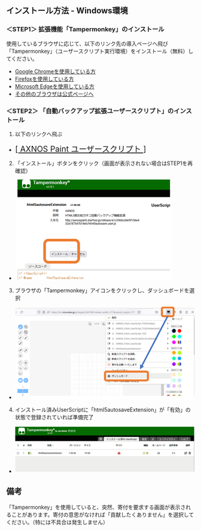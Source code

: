 ## インストール方法 - Windows環境

### ＜STEP1＞ 拡張機能「Tampermonkey」のインストール

使用しているブラウザに応じて、以下のリンク先の導入ページへ飛び「Tampermonkey」（ユーザースクリプト実行環境）をインストール（無料）してください。

* [Google Chromeを使用している方](https://chrome.google.com/webstore/detail/tampermonkey/dhdgffkkebhmkfjojejmpbldmpobfkfo?hl=ja)
* [Firefoxを使用している方](https://addons.mozilla.org/ja/firefox/addon/tampermonkey/)
* [Microsoft Edgeを使用している方](https://microsoftedge.microsoft.com/addons/detail/tampermonkey/iikmkjmpaadaobahmlepeloendndfphd)
* [その他のブラウザは公式ページへ](https://www.tampermonkey.net/)


### ＜STEP2＞ 「自動バックアップ拡張ユーザースクリプト」のインストール

1. 以下のリンクへ飛ぶ
  * <span style="font-size: 1.5em;"><a href="https://github.com/axnospaint/test/raw/main/axnospaint_tks.user.js" target="_blank">[ AXNOS Paint ユーザースクリプト ]</a></span>

2. 「インストール」ボタンをクリック（画面が表示されない場合はSTEP1を再確認）
  * ![image](./assets/img/h5as_ss_win01.png)

3. ブラウザの「Tampermonkey」アイコンをクリックし、ダッシュボードを選択
  * ![image](./assets/img/h5as_ss_win02.png)

4. インストール済みUserScriptに「html5autosaveExtension」が「有効」の状態で登録されていれば準備完了
  * ![image](./assets/img/h5as_ss_win03.png)

## 備考
「Tampermonkey」を使用していると、突然、寄付を要求する画面が表示されることがあります。寄付の意思がなければ「貢献したくありません」を選択してください。（特には不具合は発生しません）